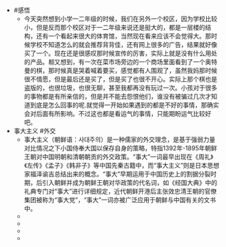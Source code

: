 - #感悟
	- 今天突然想到小学一二年级的时候，我们在另外一个校区，因为学校比较小，但是反而那个校区对于一二年级来说还是挺大的，都是一层楼的结构，还有一个看起来很大的体育馆，当然现在看来应该不会觉得大。那时候学校不知道怎么的就会推荐背背佳，还有网上很多的广告，结果就好像买了一个。现在还是很感叹那时候宣传的厉害，实际上就是没有什么用处的产品。䎃又想到，有一次在菜市场旁边的一个商场里面看到了一个奥特曼的棋，那时候真是哭着喊着要买，感觉都有人围观了，虽然我妈那时候很不情愿，但是最后还是买了，但是买了也很不开心。实际上那个棋也是盗版的，也很垃圾，也很无聊，甚至我都再没有玩过一次。小孩对于很多的事物都是有所亲信的，但是并不能去怨恨他们，谁没有被骗过几次才知道到底是怎么回事的呢.就觉得一开始如果遇到的都是不好的事情，那确实会对后面有所影响。不过这也都是看运气的事情，只能期盼运气比较好吧。
- 事大主义 #外交
	- 事大主义（朝鲜语：사대주의）是一种儒家的外交理念，是基于强弱力量对比情况之下小国侍奉大国以保存自身的策略，特指1392年-1895年朝鲜王朝对中国明朝和清朝朝贡的外交政策。“事大”一词最早出现在《周礼》《左传》《孟子》《韩非子》等中国先秦古籍中，而“事大主义”则是日本思想家福泽谕吉总结出来的概念。“事大”早期运用于中国历史上的割据分裂时期，后引入朝鲜并成为朝鲜王朝对华政策的代名词，如《经国大典》中的礼典专门对“事大”进行详细规定，近代朝鲜开港后主张效忠清王朝的官僚集团被称为“事大党”，“事大”一词亦被广泛应用于朝鲜与中国有关的文书中。
	-
	-
	-
	-